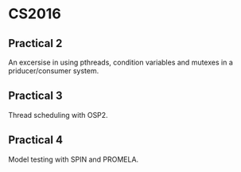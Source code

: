 # CS2016

## Practical 2
An excersise in using pthreads, condition variables and mutexes in a priducer/consumer system.


## Practical 3
Thread scheduling with OSP2.

## Practical 4
Model testing with SPIN and PROMELA.
